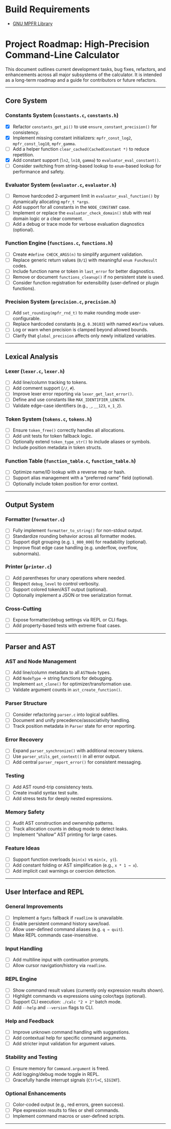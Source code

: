 # Build Requirements
- [GNU MPFR Library](https://www.mpfr.org/)


# Project Roadmap: High-Precision Command-Line Calculator

This document outlines current development tasks, bug fixes, refactors, and enhancements across all major subsystems of the calculator. It is intended as a long-term roadmap and a guide for contributors or future refactors.

---

## Core System

### Constants System (`constants.c`, `constants.h`)
- [x] Refactor `constants_get_pi()` to use `ensure_constant_precision()` for consistency.
- [x] Implement missing constant initializers: `mpfr_const_log2`, `mpfr_const_log10`, `mpfr_gamma`.
- [ ] Add a helper function `clear_cached(CachedConstant *)` to reduce repetition.
- [x] Add constant support (`ln2`, `ln10`, `gamma`) to `evaluator_eval_constant()`.
- [ ] Consider switching from string-based lookup to `enum`-based lookup for performance and safety.

### Evaluator System (`evaluator.c`, `evaluator.h`)
- [ ] Remove hardcoded 2-argument limit in `evaluator_eval_function()` by dynamically allocating `mpfr_t *args`.
- [ ] Add support for all constants in the `NODE_CONSTANT` case.
- [ ] Implement or replace the `evaluator_check_domain()` stub with real domain logic or a clear comment.
- [ ] Add a debug or trace mode for verbose evaluation diagnostics (optional).

### Function Engine (`functions.c`, `functions.h`)
- [ ] Create `#define CHECK_ARGS(n)` to simplify argument validation.
- [ ] Replace generic return values (`0/1`) with meaningful `enum FuncResult` codes.
- [ ] Include function name or token in `last_error` for better diagnostics.
- [ ] Remove or document `functions_cleanup()` if no persistent state is used.
- [ ] Consider function registration for extensibility (user-defined or plugin functions).

### Precision System (`precision.c`, `precision.h`)
- [ ] Add `set_rounding(mpfr_rnd_t)` to make rounding mode user-configurable.
- [ ] Replace hardcoded constants (e.g. `0.30103`) with named `#define` values.
- [ ] Log or warn when precision is clamped beyond allowed bounds.
- [ ] Clarify that `global_precision` affects only newly initialized variables.

---

## Lexical Analysis

### Lexer (`lexer.c`, `lexer.h`)
- [ ] Add line/column tracking to tokens.
- [ ] Add comment support (`//`, `#`).
- [ ] Improve lexer error reporting via `lexer_get_last_error()`.
- [ ] Define and use constants like `MAX_IDENTIFIER_LENGTH`.
- [ ] Validate edge-case identifiers (e.g., `_`, `__123`, `x_1_2`).

### Token System (`tokens.c`, `tokens.h`)
- [ ] Ensure `token_free()` correctly handles all allocations.
- [ ] Add unit tests for token fallback logic.
- [ ] Optionally extend `token_type_str()` to include aliases or symbols.
- [ ] Include position metadata in token structs.

### Function Table (`function_table.c`, `function_table.h`)
- [ ] Optimize name/ID lookup with a reverse map or hash.
- [ ] Support alias management with a “preferred name” field (optional).
- [ ] Optionally include token position for error context.

---

## Output System

### Formatter (`formatter.c`)
- [ ] Fully implement `formatter_to_string()` for non-stdout output.
- [ ] Standardize rounding behavior across all formatter modes.
- [ ] Support digit grouping (e.g. `1_000_000`) for readability (optional).
- [ ] Improve float edge case handling (e.g. underflow, overflow, subnormals).

### Printer (`printer.c`)
- [ ] Add parentheses for unary operations where needed.
- [ ] Respect `debug_level` to control verbosity.
- [ ] Support colored token/AST output (optional).
- [ ] Optionally implement a JSON or tree serialization format.

### Cross-Cutting
- [ ] Expose formatter/debug settings via REPL or CLI flags.
- [ ] Add property-based tests with extreme float cases.

---

## Parser and AST

### AST and Node Management
- [ ] Add line/column metadata to all `ASTNode` types.
- [ ] Add `NodeType` → string functions for debugging.
- [ ] Implement `ast_clone()` for optimizer/transformation use.
- [ ] Validate argument counts in `ast_create_function()`.

### Parser Structure
- [ ] Consider refactoring `parser.c` into logical subfiles.
- [ ] Document and unify precedence/associativity handling.
- [ ] Track position metadata in `Parser` state for error reporting.

### Error Recovery
- [ ] Expand `parser_synchronize()` with additional recovery tokens.
- [ ] Use `parser_utils_get_context()` in all error output.
- [ ] Add central `parser_report_error()` for consistent messaging.

### Testing
- [ ] Add AST round-trip consistency tests.
- [ ] Create invalid syntax test suite.
- [ ] Add stress tests for deeply nested expressions.

### Memory Safety
- [ ] Audit AST construction and ownership patterns.
- [ ] Track allocation counts in debug mode to detect leaks.
- [ ] Implement “shallow” AST printing for large cases.

### Feature Ideas
- [ ] Support function overloads (`min(x)` vs `min(x, y)`).
- [ ] Add constant folding or AST simplification (e.g., `x * 1 → x`).
- [ ] Add implicit cast warnings or coercion detection.

---

## User Interface and REPL

### General Improvements
- [ ] Implement a `fgets` fallback if `readline` is unavailable.
- [ ] Enable persistent command history save/load.
- [ ] Allow user-defined command aliases (e.g. `q → quit`).
- [ ] Make REPL commands case-insensitive.

### Input Handling
- [ ] Add multiline input with continuation prompts.
- [ ] Allow cursor navigation/history via `readline`.

### REPL Engine
- [ ] Show command result values (currently only expression results shown).
- [ ] Highlight commands vs expressions using color/tags (optional).
- [ ] Support CLI execution: `./calc "2 + 2"` batch mode.
- [ ] Add `--help` and `--version` flags to CLI.

### Help and Feedback
- [ ] Improve unknown command handling with suggestions.
- [ ] Add contextual help for specific command arguments.
- [ ] Add stricter input validation for argument values.

### Stability and Testing
- [ ] Ensure memory for `Command.argument` is freed.
- [ ] Add logging/debug mode toggle in REPL.
- [ ] Gracefully handle interrupt signals (`Ctrl+C`, `SIGINT`).

### Optional Enhancements
- [ ] Color-coded output (e.g., red errors, green success).
- [ ] Pipe expression results to files or shell commands.
- [ ] Implement command macros or user-defined scripts.

---
